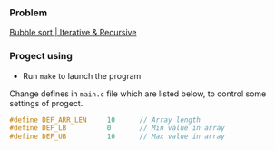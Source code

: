 ### Problem

[Bubble sort | Iterative & Recursive](http://www.techiedelight.com/bubble-sort-iterative-recursive/)

### Progect using

* Run `make` to launch the program

Change defines in `main.c` file which are listed below, to control some settings of progect.

```C
#define DEF_ARR_LEN     10      // Array length
#define DEF_LB          0       // Min value in array
#define DEF_UB          10      // Max value in array
```
